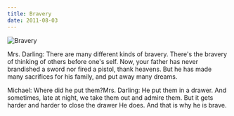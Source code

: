```yaml
---
title: Bravery
date: 2011-08-03
---
```


![Bravery](https://source.unsplash.com/y7GlIdTUOvo/1600x900)

Mrs. Darling: There are many different kinds of bravery. There's the bravery of thinking of others before one's self. Now, your father has never brandished a sword nor fired a pistol, thank heavens. But he has made many sacrifices for his family, and put away many dreams.

Michael: Where did he put them?Mrs. Darling: He put them in a drawer. And sometimes, late at night, we take them out and admire them. But it gets harder and harder to close the drawer He does. And that is why he is brave.